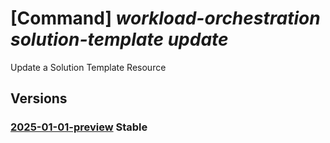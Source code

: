 # [Command] _workload-orchestration solution-template update_

Update a Solution Template Resource

## Versions

### [2025-01-01-preview](/Resources/mgmt-plane/L3N1YnNjcmlwdGlvbnMve30vcmVzb3VyY2Vncm91cHMve30vcHJvdmlkZXJzL21pY3Jvc29mdC5lZGdlL3NvbHV0aW9udGVtcGxhdGVzL3t9/2025-01-01-preview.xml) **Stable**

<!-- mgmt-plane /subscriptions/{}/resourcegroups/{}/providers/microsoft.edge/solutiontemplates/{} 2025-01-01-preview -->
